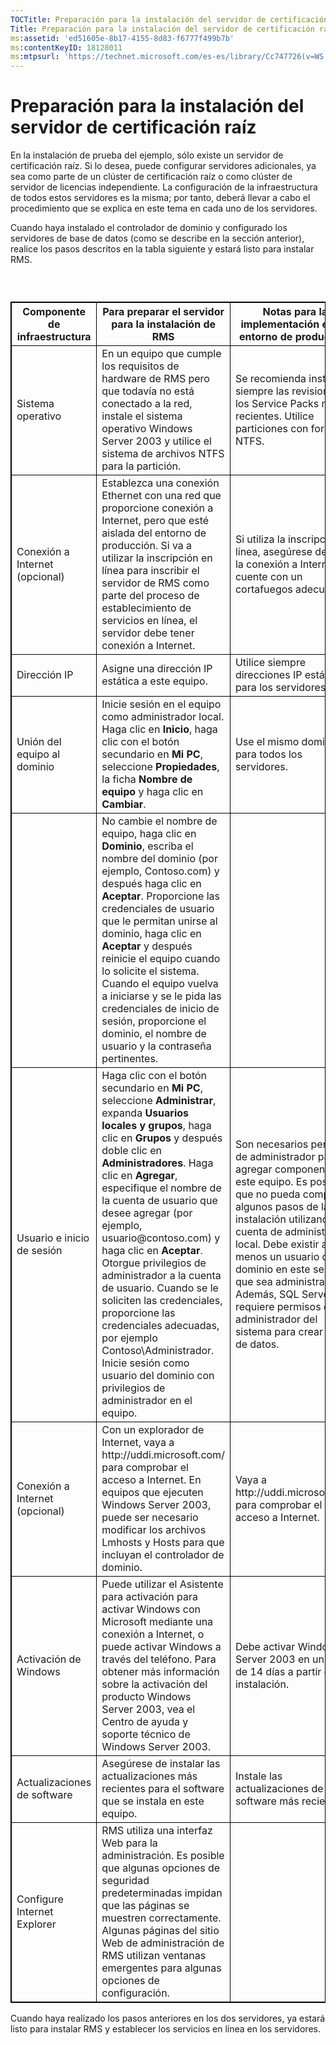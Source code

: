 ```yaml
---
TOCTitle: Preparación para la instalación del servidor de certificación raíz
Title: Preparación para la instalación del servidor de certificación raíz
ms:assetid: 'ed51605e-8b17-4155-8d83-f6777f499b7b'
ms:contentKeyID: 18128011
ms:mtpsurl: 'https://technet.microsoft.com/es-es/library/Cc747726(v=WS.10)'
---
```


Preparación para la instalación del servidor de certificación raíz
==================================================================

En la instalación de prueba del ejemplo, sólo existe un servidor de certificación raíz. Si lo desea, puede configurar servidores adicionales, ya sea como parte de un clúster de certificación raíz o como clúster de servidor de licencias independiente. La configuración de la infraestructura de todos estos servidores es la misma; por tanto, deberá llevar a cabo el procedimiento que se explica en este tema en cada uno de los servidores.

Cuando haya instalado el controlador de dominio y configurado los servidores de base de datos (como se describe en la sección anterior), realice los pasos descritos en la tabla siguiente y estará listo para instalar RMS.

###  

 
<table style="border:1px solid black;">
<colgroup>
<col width="33%" />
<col width="33%" />
<col width="33%" />
</colgroup>
<thead>
<tr class="header">
<th style="border:1px solid black;" >Componente de infraestructura</th>
<th style="border:1px solid black;" >Para preparar el servidor para la instalación de RMS</th>
<th style="border:1px solid black;" >Notas para la implementación en un entorno de producción</th>
</tr>
</thead>
<tbody>
<tr class="odd">
<td style="border:1px solid black;">Sistema operativo</td>
<td style="border:1px solid black;">En un equipo que cumple los requisitos de hardware de RMS pero que todavía no está conectado a la red, instale el sistema operativo Windows Server 2003 y utilice el sistema de archivos NTFS para la partición.</td>
<td style="border:1px solid black;">Se recomienda instalar siempre las revisiones y los Service Packs más recientes. Utilice particiones con formato NTFS.</td>
</tr>
<tr class="even">
<td style="border:1px solid black;">Conexión a Internet
(opcional)</td>
<td style="border:1px solid black;">Establezca una conexión Ethernet con una red que proporcione conexión a Internet, pero que esté aislada del entorno de producción. Si va a utilizar la inscripción en línea para inscribir el servidor de RMS como parte del proceso de establecimiento de servicios en línea, el servidor debe tener conexión a Internet.</td>
<td style="border:1px solid black;">Si utiliza la inscripción en línea, asegúrese de que la conexión a Internet cuente con un cortafuegos adecuado.</td>
</tr>
<tr class="odd">
<td style="border:1px solid black;">Dirección IP</td>
<td style="border:1px solid black;">Asigne una dirección IP estática a este equipo.</td>
<td style="border:1px solid black;">Utilice siempre direcciones IP estáticas para los servidores.</td>
</tr>
<tr class="even">
<td style="border:1px solid black;">Unión del equipo al dominio</td>
<td style="border:1px solid black;">Inicie sesión en el equipo como administrador local. Haga clic en <strong>Inicio</strong>, haga clic con el botón secundario en <strong>Mi PC</strong>, seleccione <strong>Propiedades</strong>, la ficha <strong>Nombre de equipo</strong> y haga clic en <strong>Cambiar</strong>.</td>
<td style="border:1px solid black;">Use el mismo dominio para todos los servidores.</td>
</tr>
<tr class="odd">
<td style="border:1px solid black;"> </td>
<td style="border:1px solid black;">No cambie el nombre de equipo, haga clic en <strong>Dominio</strong>, escriba el nombre del dominio (por ejemplo, Contoso.com) y después haga clic en <strong>Aceptar</strong>. Proporcione las credenciales de usuario que le permitan unirse al dominio, haga clic en <strong>Aceptar</strong> y después reinicie el equipo cuando lo solicite el sistema. Cuando el equipo vuelva a iniciarse y se le pida las credenciales de inicio de sesión, proporcione el dominio, el nombre de usuario y la contraseña pertinentes.</td>
<td style="border:1px solid black;"> </td>
</tr>
<tr class="even">
<td style="border:1px solid black;">Usuario e inicio de sesión</td>
<td style="border:1px solid black;">Haga clic con el botón secundario en <strong>Mi PC</strong>, seleccione <strong>Administrar</strong>, expanda <strong>Usuarios locales y grupos</strong>, haga clic en <strong>Grupos</strong> y después doble clic en <strong>Administradores</strong>.
Haga clic en <strong>Agregar</strong>, especifique el nombre de la cuenta de usuario que desee agregar (por ejemplo, usuario@contoso.com) y haga clic en <strong>Aceptar</strong>. Otorgue privilegios de administrador a la cuenta de usuario. Cuando se le soliciten las credenciales, proporcione las credenciales adecuadas, por ejemplo Contoso\Administrador.
Inicie sesión como usuario del dominio con privilegios de administrador en el equipo.</td>
<td style="border:1px solid black;">Son necesarios permisos de administrador para agregar componentes a este equipo. Es posible que no pueda completar algunos pasos de la instalación utilizando la cuenta de administrador local. Debe existir al menos un usuario de dominio en este servidor que sea administrador. Además, SQL Server requiere permisos de administrador del sistema para crear bases de datos.</td>
</tr>
<tr class="odd">
<td style="border:1px solid black;">Conexión a Internet
(opcional)</td>
<td style="border:1px solid black;">Con un explorador de Internet, vaya a http://uddi.microsoft.com/ para comprobar el acceso a Internet. En equipos que ejecuten Windows Server 2003, puede ser necesario modificar los archivos Lmhosts y Hosts para que incluyan el controlador de dominio.</td>
<td style="border:1px solid black;">Vaya a http://uddi.microsoft.com para comprobar el acceso a Internet.</td>
</tr>
<tr class="even">
<td style="border:1px solid black;">Activación de Windows</td>
<td style="border:1px solid black;">Puede utilizar el Asistente para activación para activar Windows con Microsoft mediante una conexión a Internet, o puede activar Windows a través del teléfono. Para obtener más información sobre la activación del producto Windows Server 2003, vea el Centro de ayuda y soporte técnico de Windows Server 2003.</td>
<td style="border:1px solid black;">Debe activar Windows Server 2003 en un plazo de 14 días a partir de la instalación.</td>
</tr>
<tr class="odd">
<td style="border:1px solid black;">Actualizaciones de software</td>
<td style="border:1px solid black;">Asegúrese de instalar las actualizaciones más recientes para el software que se instala en este equipo.</td>
<td style="border:1px solid black;">Instale las actualizaciones de software más recientes.</td>
</tr>
<tr class="even">
<td style="border:1px solid black;">Configure Internet Explorer</td>
<td style="border:1px solid black;">RMS utiliza una interfaz Web para la administración. Es posible que algunas opciones de seguridad predeterminadas impidan que las páginas se muestren correctamente. Algunas páginas del sitio Web de administración de RMS utilizan ventanas emergentes para algunas opciones de configuración.</td>
<td style="border:1px solid black;"> </td>
</tr>
</tbody>
</table>
  
Cuando haya realizado los pasos anteriores en los dos servidores, ya estará listo para instalar RMS y establecer los servicios en línea en los servidores.
